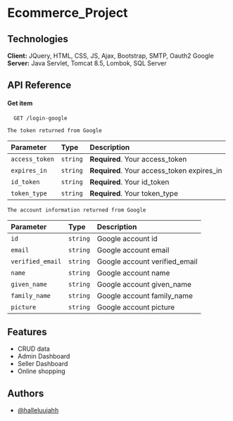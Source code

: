 
# Ecommerce_Project

## Technologies

**Client:** JQuery, HTML, CSS, JS, Ajax, Bootstrap, SMTP, Oauth2 Google
<br>
**Server:** Java Servlet, Tomcat 8.5, Lombok, SQL Server




## API Reference

#### Get item

```http
  GET /login-google
```
```
The token returned from Google
```
| Parameter | Type     | Description                |
| :-------- | :------- | :------------------------- |
| `access_token` | `string` | **Required**. Your access_token|
| `expires_in` | `string` | **Required**. Your access_token expires_in |
| `id_token` | `string` | **Required**. Your id_token|
| `token_type` | `string` | **Required**. Your token_type|

```
The account information returned from Google
```

| Parameter | Type     | Description                |
| :-------- | :------- | :------------------------- |
| `id` | `string` | Google account id|
| `email` | `string` | Google account email |
| `verified_email` | `string` | Google account verified_email|
| `name` | `string` | Google account name|
| `given_name` | `string` | Google account given_name|
| `family_name` | `string` | Google account family_name|
| `picture` | `string` | Google account picture|










## Features

- CRUD data
- Admin Dashboard
- Seller Dashboard
- Online shopping
## Authors

- [@halleluujahh](https://github.com/halleluujahh)

